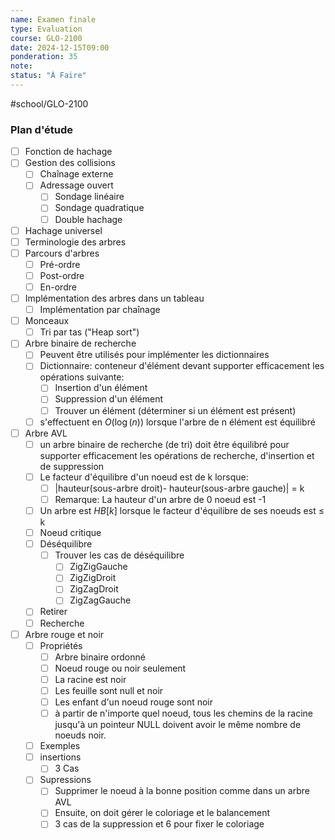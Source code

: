 ```yaml
---
name: Examen finale
type: Evaluation
course: GLO-2100
date: 2024-12-15T09:00
ponderation: 35
note:
status: "À Faire"
---
```

#school/GLO-2100 


### Plan d'étude

- [ ] Fonction de hachage
- [ ] Gestion  des collisions
    - [ ] Chaînage externe
    - [ ] Adressage ouvert
        - [ ] Sondage linéaire
        - [ ] Sondage quadratique
        - [ ] Double hachage
- [ ] Hachage universel
- [ ] Terminologie des arbres
- [ ] Parcours d'arbres
    - [ ] Pré-ordre
    - [ ] Post-ordre
    - [ ] En-ordre
- [ ] Implémentation des arbres dans un tableau
    - [ ] Implémentation par chaînage
- [ ] Monceaux
    - [ ] Tri par tas ("Heap sort")
- [ ] Arbre binaire de recherche
    - [ ] Peuvent être utilisés pour implémenter les dictionnaires
    - [ ] Dictionnaire: conteneur d'élément devant supporter efficacement les opérations suivante:
        - [ ] Insertion d'un élément
        - [ ] Suppression d'un élément
        - [ ] Trouver un élément (déterminer si un élément est présent)
    - [ ] s'effectuent en $O (\log(n))$ lorsque l'arbre de n élément est équilibré
- [ ] Arbre AVL
    - [ ] un arbre binaire de recherche (de tri) doit être équilibré pour supporter efficacement les opérations de recherche, d'insertion et de suppression
    - [ ] Le facteur d'équilibre d'un noeud est de k lorsque:
        - [ ] |hauteur(sous-arbre droit)- hauteur(sous-arbre gauche)| = k
        - [ ] Remarque: La hauteur d'un arbre de 0 noeud est  -1
    - [ ] Un arbre est $HB[k]$ lorsque le facteur d'équilibre de ses noeuds est $\le$ k
    - [ ] Noeud critique
    - [ ] Déséquilibre
        - [ ] Trouver les cas de déséquilibre
            - [ ] ZigZigGauche
            - [ ] ZigZigDroit
            - [ ] ZigZagDroit
            - [ ] ZigZagGauche
    - [ ] Retirer
    - [ ] Recherche
- [ ] Arbre rouge et noir
    - [ ] Propriétés
        - [ ] Arbre binaire ordonné
        - [ ] Noeud rouge ou noir seulement
        - [ ] La racine est noir
        - [ ] Les feuille sont null et noir
        - [ ] Les enfant d'un noeud rouge sont noir
        - [ ] à partir de n'importe quel noeud, tous les chemins de la racine jusqu'à un pointeur NULL doivent avoir le même nombre de noeuds noir.
    - [ ] Exemples
    - [ ] insertions
        - [ ] 3 Cas
    - [ ] Supressions
        - [ ] Supprimer le noeud à la bonne position comme dans un arbre AVL
        - [ ] Ensuite, on doit gérer le coloriage et le balancement
        - [ ] 3 cas de la suppression et 6 pour fixer le coloriage